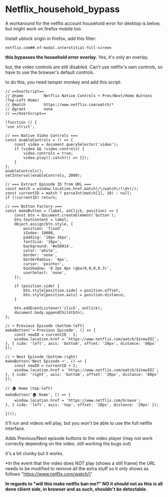 # Netflix_household_bypass
A workaround for the netflix account household error
for desktop is below, but might work on firefox mobile too. 


Install ublock origin in firefox, add this filter: 

    netflix.com##.nf-modal.interstitial-full-screen

**this bypasses the household error overlay.** Yes, it's only an overlay.

but, the video controls are still disabled. Can't use netflix's own controls, so have to use the browser's default controls. 

to do this, you need tamper monkey and add this script:

    // ==UserScript==
    // @name         Netflix Native Controls + Prev/Next/Home Buttons (Top-Left Home)
    // @match        https://www.netflix.com/watch/*
    // @grant        none
    // ==/UserScript==

    (function () {
    'use strict';

    // === Native Video Controls ===
    const enableControls = () => {
        const video = document.querySelector('video');
        if (video && !video.controls) {
            video.controls = true;
            video.play().catch(() => {});
        }
    };
    enableControls();
    setInterval(enableControls, 2000);

    // === Extract Episode ID from URL ===
    const match = window.location.href.match(/\/watch\/(\d+)/);
    const currentID = match ? parseInt(match[1], 10) : null;
    if (!currentID) return;

    // === Button Factory ===
    const makeButton = (label, onClick, position) => {
        const btn = document.createElement('button');
        btn.textContent = label;
        Object.assign(btn.style, {
            position: 'fixed',
            zIndex: 10000,
            padding: '10px 16px',
            fontSize: '16px',
            background: '#e50914',
            color: 'white',
            border: 'none',
            borderRadius: '4px',
            cursor: 'pointer',
            boxShadow: '0 2px 8px rgba(0,0,0,0.3)',
            userSelect: 'none',
        });

        if (position.side) {
            btn.style[position.side] = position.offset;
            btn.style[position.axis] = position.distance;
        }

        btn.addEventListener('click', onClick);
        document.body.appendChild(btn);
    };

    // ⬅️ Previous Episode (bottom-left)
    makeButton('⬅️ Previous Episode', () => {
        const newID = currentID - 1;
        window.location.href = `https://www.netflix.com/watch/${newID}`;
    }, { side: 'left', axis: 'bottom', offset: '20px', distance: '80px' });

    // ➡️ Next Episode (bottom-right)
    makeButton('Next Episode ➡️', () => {
        const newID = currentID + 1;
        window.location.href = `https://www.netflix.com/watch/${newID}`;
    }, { side: 'right', axis: 'bottom', offset: '20px', distance: '80px' });

    // 🏠 Home (top-left)
    makeButton('🏠 Home', () => {
        window.location.href = 'https://www.netflix.com/browse';
    }, { side: 'left', axis: 'top', offset: '20px', distance: '20px' });

    })();


it'll run and videos will play, but you won't be able to use the full netflix interface. 

Adds Previous/Next episode buttons to the video player (may not work correctly depending on the video. still working the bugs out)

it's a bit clunky but it works.

*In the event that the video does NOT play (shows a still frame) the URL needs to be modified to remove all the extra stuff so it only shows as follows "https://www.netflix.com/watch/\<insert video ID number here>"

****In  regards to "will this make netflix ban me?" NO it should not as this is all done cliient side, in browser and as such, shouldn't be detectable.****
